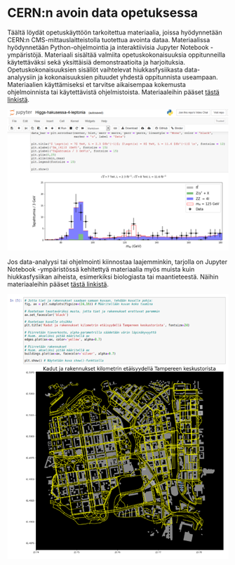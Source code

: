 # CERN:n avoin data opetuksessa

Täältä löydät opetuskäyttöön tarkoitettua materiaalia, joissa hyödynnetään CERN:n CMS-mittauslaitteistolla tuotettua avointa dataa.
Materiaalissa hyödynnetään Python-ohjelmointia ja interaktiivisia Jupyter Notebook -ympäristöjä.
Materiaali sisältää valmiita opetuskokonaisuuksia oppitunneilla käytettäväksi sekä yksittäisiä demonstraatioita ja harjoituksia.
Opetuskokonaisuuksien sisällöt vaihtelevat hiukkasfysiikasta data-analyysiin ja kokonaisuuksien pituudet yhdestä oppitunnista useampaan. Materiaalien käyttämiseksi et tarvitse aikaisempaa kokemusta ohjelmoinnista tai käytettävistä ohjelmistoista. Materiaaleihin pääset [tästä linkistä](https://avoin-data-opas.github.io/).

[![](img/higgsOD.png)](https://avoin-data-opas.github.io/)

Jos data-analyysi tai ohjelmointi kiinnostaa laajemminkin, tarjolla on Jupyter Notebook -ympäristössä kehitettyä materiaalia myös muista kuin hiukkasfysiikan aiheista, esimerkiksi biologiasta tai maantieteestä. Näihin materiaaleihin pääset [tästä linkistä](https://opendata-education.github.io/).

[![](img/example_geography.png)](https://opendata-education.github.io/)
